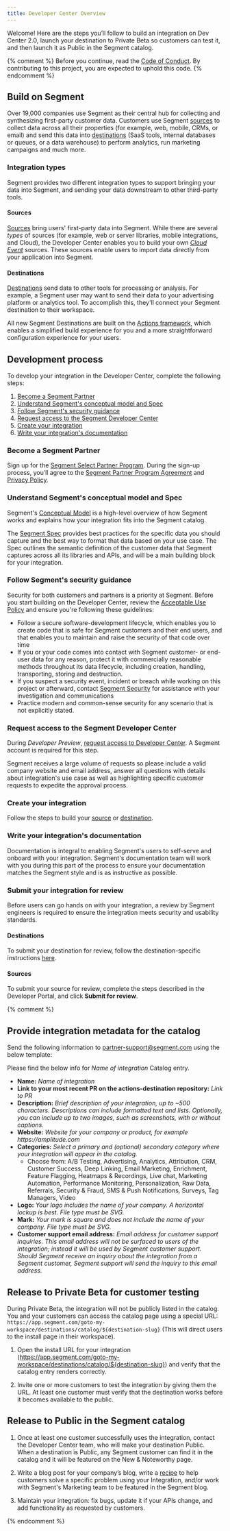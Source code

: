 ```yaml
---
title: Developer Center Overview
---
```

Welcome! Here are the steps you’ll follow to build an integration on Dev Center 2.0, launch your destination to Private Beta so customers can test it, and then launch it as Public in the Segment catalog.

{% comment %}
Before you continue, read the [Code of Conduct](./CODE_OF_CONDUCT.md). By contributing to this project, you are expected to uphold this code.
{% endcomment %}

## Build on Segment

Over 19,000 companies use Segment as their central hub for collecting and synthesizing first-party customer data. Customers use Segment [sources](/docs/connections/sources/) to collect data across all their properties (for example, web, mobile, CRMs, or email) and send this data into [destinations](/docs/connections/destinations/) (SaaS tools, internal databases or queues, or a data warehouse) to perform analytics, run marketing campaigns and much more.

### Integration types

Segment provides two different integration types to support bringing your data into Segment, and sending your data downstream to other third-party tools.

#### Sources

[Sources](/docs/connections/sources/) bring users' first-party data into Segment. While there are several *types* of sources (for example, web or server libraries, mobile integrations, and Cloud), the Developer Center enables you to build your own [*Cloud Event*](/docs/connections/sources/#event-cloud-sources) sources. These sources enable users to import data directly from your application into Segment.

#### Destinations

[Destinations](/docs/connections/destinations/) send data to other tools for processing or analysis. For example, a Segment user may want to send their data to your advertising platform or analytics tool. To accomplish this, they'll connect your Segment destination to their workspace.

All new Segment Destinations are built on the [Actions framework](/docs/connections/destinations/actions/), which enables a simplified build experience for you and a more straightforward configuration experience for your users.

## Development process

To develop your integration in the Developer Center, complete the following steps:
1. [Become a Segment Partner](#become-a-segment-partner)
2. [Understand Segment's conceptual model and Spec](#understand-segments-conceptual-model-and-spec)
3. [Follow Segment's security guidance](#follow-segments-security-guidance)
4. [Request access to the Segment Developer Center](#request-access-to-the-segment-developer-center)
5. [Create your integration](#create-your-integration)
6. [Write your integration's documentation](#write-your-integrations-documentation)


### Become a Segment Partner

Sign up for the [Segment Select Partner Program](https://segment.com/partners/integration/). During the sign-up process, you’ll agree to the [Segment Partner Program Agreement](https://segment.com/legal/partnersagreement/) and [Privacy Policy](https://segment.com/legal/privacy/).

### Understand Segment's conceptual model and Spec

Segment's [Conceptual Model](/docs/partners/conceptual-model) is a high-level overview of how Segment works and explains how your integration fits into the Segment catalog.

The [Segment Spec](/docs/connections/spec) provides best practices for the specific data you should capture and the best way to format that data based on your use case. The Spec outlines the semantic definition of the customer data that Segment captures across all its libraries and APIs, and will be a main building block for your integration.

### Follow Segment's security guidance

Security for both customers and partners is a priority at Segment. Before you start building on the Developer Center, review the [Acceptable Use Policy](https://segment.com/legal/acceptable-use-policy/) and ensure you're following these guidelines:

- Follow a secure software-development lifecycle, which enables you to create code that is safe for Segment customers and their end users, and that enables you to maintain and raise the security of that code over time
- If you or your code comes into contact with Segment customer- or end-user data for any reason, protect it with commercially reasonable methods throughout its data lifecycle, including creation, handling, transporting, storing and destruction.
- If you suspect a security event, incident or breach while working on this project or afterward, contact [Segment Security](mailto:security@segment.com?subject=Developer%20Center%20Security) for assistance with your investigation and communications
- Practice modern and common-sense security for any scenario that is not explicitly stated.

### Request access to the Segment Developer Center

During _Developer Preview_, [request access to Developer Center](https://segment.com/partners/developer-center/). A Segment account is required for this step.

Segment receives a large volume of requests so please include a valid company website and email address, answer all questions with details about integration's use case as well as highlighting specific customer requests to expedite the approval process.

### Create your integration

Follow the steps to build your [source](/docs/partners/sources) or [destination](/docs/partners/destinations).

### Write your integration's documentation

Documentation is integral to enabling Segment's users to self-serve and onboard with your integration. Segment's documentation team will work with you during this part of the process to ensure your documentation matches the Segment style and is as instructive as possible.



### Submit your integration for review

Before users can go hands on with your integration, a review by Segment engineers is required to ensure the integration meets security and usability standards.
#### Destinations

To submit your destination for review, follow the destination-specific instructions [here](/docs/partners/destinations#submit-a-pull-request).

#### Sources

To submit your source for review, complete the steps described in the Developer Portal, and click **Submit for review**.

{% comment %}
## Provide integration metadata for the catalog

Send the following information to partner-support@segment.com using the below template:

Please find the below info for _Name of integration_ Catalog entry.

- **Name:** _Name of integration_
- **Link to your most recent PR on the actions-destination repository:** _Link to PR_
- **Description:** _Brief description of your integration, up to ~500 characters. Descriptions can include formatted text and lists. Optionally, you can include up to two images, such as screenshots, with or without captions._
- **Website:** _Website for your company or product, for example https://amplitude.com_
- **Categories:** _Select a primary and (optional) secondary category where your integration will appear in the catalog._
  - Choose from: A/B Testing, Advertising, Analytics, Attribution, CRM, Customer Success, Deep Linking, Email Marketing, Enrichment, Feature Flagging, Heatmaps & Recordings, Live chat, Marketing Automation, Performance Monitoring, Personalization, Raw Data, Referrals, Security & Fraud, SMS & Push Notifications, Surveys, Tag Managers, Video
- **Logo:** _Your logo includes the name of your company. A horizontal lockup is best. File type must be SVG._
- **Mark:** _Your mark is square and does not include the name of your company. File type must be SVG._
- **Customer support email address:** _Email address for customer support inquiries. This email address will not be surfaced to users of the integration; instead it will be used by Segment customer support. Should Segment receive an inquiry about the integration from a Segment customer, Segment support will send the inquiry to this email address._

## Release to Private Beta for customer testing

During Private Beta, the integration will not be publicly listed in the catalog. You and your customers can access the catalog page using a special URL: `https://app.segment.com/goto-my-workspace/destinations/catalog/${destination-slug}` (This will direct users to the install page in their workspace).

1. Open the install URL for your integration (https://app.segment.com/goto-my-workspace/destinations/catalog/${destination-slug}) and verify that the catalog entry renders correctly. 

2. Invite one or more customers to test the integration by giving them the URL. At least one customer must verify that the destination works before it becomes available to the public.

## Release to Public in the Segment catalog

1. Once at least one customer successfully uses the integration, contact the Developer Center team, who will make your destination Public. When a destination is Public, any Segment customer can find it in the catalog and it will be featured on the New & Noteworthy page.

2. Write a blog post for your company’s blog, write a [recipe](https://segment.com/recipes/) to help customers solve a specific problem using your Integration, and/or work with Segment's Marketing team to be featured in the Segment blog.

3. Maintain your integration: fix bugs, update it if your APIs change, and add functionality as requested by customers.

{% endcomment %}